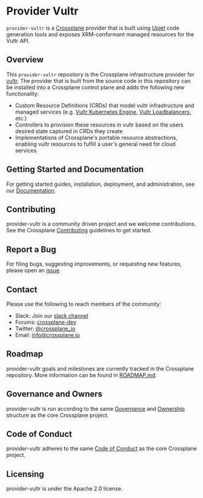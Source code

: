 # Provider Vultr

`provider-vultr` is a [Crossplane](https://crossplane.io/) provider that
is built using [Upjet](https://github.com/upbound/upjet) code
generation tools and exposes XRM-conformant managed resources for the
Vultr API.

## Overview

This `provider-vultr` repository is the Crossplane infrastructure provider for
[vultr](https://vultr.com/). The provider that is built from
the source code in this repository can be installed into a Crossplane control
plane and adds the following new functionality:

* Custom Resource Definitions (CRDs) that model vultr infrastructure and managed
  services (e.g. [Vultr Kubernetes Engine](https://www.vultr.com/kubernetes/), [Vultr Loadbalancers](https://www.vultr.com/products/load-balancers/),
  etc.)
* Controllers to provision these resources in vultr based on the users desired
  state captured in CRDs they create
* Implementations of Crossplane's portable resource abstractions, enabling vultr
  resources to fulfill a user's general need for cloud services

## Getting Started and Documentation

For getting started guides, installation, deployment, and administration, see
our [Documentation](https://crossplane.io/docs/latest).

## Contributing

provider-vultr is a community driven project and we welcome contributions. See
the Crossplane
[Contributing](https://github.com/crossplane/crossplane/blob/master/CONTRIBUTING.md)
guidelines to get started.

## Report a Bug

For filing bugs, suggesting improvements, or requesting new features, please
open an [issue](https://github.com/vultr/crossplane-provider-vultr/issues).

## Contact

Please use the following to reach members of the community:

- Slack: Join our [slack channel](https://slack.crossplane.io)
- Forums:
  [crossplane-dev](https://groups.google.com/forum/#!forum/crossplane-dev)
- Twitter: [@crossplane_io](https://twitter.com/crossplane_io)
- Email: [info@crossplane.io](mailto:info@crossplane.io)

## Roadmap

provider-vultr goals and milestones are currently tracked in the Crossplane
repository. More information can be found in
[ROADMAP.md](https://github.com/crossplane/crossplane/blob/master/ROADMAP.md).

## Governance and Owners

provider-vultr is run according to the same
[Governance](https://github.com/crossplane/crossplane/blob/master/GOVERNANCE.md)
and [Ownership](https://github.com/crossplane/crossplane/blob/master/OWNERS.md)
structure as the core Crossplane project.

## Code of Conduct

provider-vultr adheres to the same [Code of
Conduct](https://github.com/crossplane/crossplane/blob/master/CODE_OF_CONDUCT.md)
as the core Crossplane project.

## Licensing

provider-vultr is under the Apache 2.0 license.

